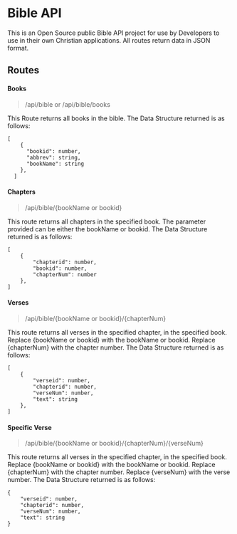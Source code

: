 # Bible API
This is an Open Source public Bible API project for use by Developers to use in their own Christian applications.
All routes return data in JSON format.

## Routes
#### Books

> /api/bible or /api/bible/books

This Route returns all books in the bible. The Data Structure returned is as follows:
```
[
    {
      "bookid": number,
      "abbrev": string,
      "bookName": string
    },
  ]
```

#### Chapters

> /api/bible/{bookName or bookid}

This route returns all chapters in the specified book. The parameter provided can be either the bookName or bookid. The Data Structure returned is as follows:
```
[
    {
        "chapterid": number,
        "bookid": number,
        "chapterNum": number
    },
]
```

#### Verses

> /api/bible/{bookName or bookid}/{chapterNum}

This route returns all verses in the specified chapter, in the specified book. Replace {bookName or bookid} with the bookName or bookid. Replace {chapterNum} with the chapter number. The Data Structure returned is as follows:
```
[
    {
        "verseid": number,
        "chapterid": number,
        "verseNum": number,
        "text": string
    },
]
```

#### Specific Verse

> /api/bible/{bookName or bookid}/{chapterNum}/{verseNum}

This route returns all verses in the specified chapter, in the specified book. Replace {bookName or bookid} with the bookName or bookid. Replace {chapterNum} with the chapter number. Replace {verseNum} with the verse number. The Data Structure returned is as follows:
```
{
    "verseid": number,
    "chapterid": number,
    "verseNum": number,
    "text": string
}
```

